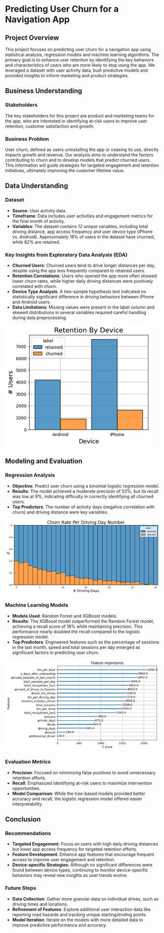 # Predicting User Churn for a Navigation App

## Project Overview

This project focuses on predicting user churn for a navigation app using statistical analysis, regression models and machine learning algorithms. The primary goal is to enhance user retention by identifying the key behaviors and characteristics of users who are more likely to stop using the app. We leveraged a dataset with user activity data, built predictive models and provided insights to inform marketing and product strategies. 

## Business Understanding

### Stakeholders
The key stakeholders for this project are product and marketing teams for the app, who are interested in identifying at-risk users to improve user retention, customer satisfaction and growth.

### Business Problem
User churn, defined as users uninstalling the app or ceasing its use, directly impacts growth and revenue. Our analysis aims to understand the factors contributing to churn and to develop models that predict churned users. This information will guide strategies for targeted engagement and retention initiatives, ultimately improving the customer lifetime value.

## Data Understanding

### Dataset
- **Source**: User activity data.
- **Timeframe**: Data includes user activities and engagement metrics for the final month of activity.
- **Variables**: The dataset contains 12 unique variables, including total driving distance, app access frequency and user device type (iPhone vs. Android). Approximately 18% of users in the dataset have churned, while 82% are retained.

### Key Insights from Exploratory Data Analysis (EDA)
- **Churned Users**: Churned users tend to drive longer distances per day, despite using the app less frequently compared to retained users.
- **Retention Correlations**: Users who opened the app more often showed lower churn rates, while higher daily driving distances were positively correlated with churn.
- **Device Type Analysis**: A two-sample hypothesis test indicated no statistically significant difference in driving behaviors between iPhone and Android users.
- **Data Limitations**: Missing values were present in the label column and skewed distributions in several variables required careful handling during data preprocessing.

![Retention Rate by Device](./images/retention_rate_by_device.png)

## Modeling and Evaluation

### Regression Analysis
- **Objective**: Predict user churn using a binomial logistic regression model.
- **Results**: The model achieved a moderate precision of 53%, but its recall was low at 9%, indicating difficulty in correctly identifying all churned users.
- **Top Predictors**: The number of activity days (negative correlation with churn) and driving distance were key variables.

![Churn Rate vs Driving Days](./images/churn_rate_vs_driving_days.png)

### Machine Learning Models
- **Models Used**: Random Forest and XGBoost models.
- **Results**: The XGBoost model outperformed the Random Forest model, achieving a recall score of 18% while maintaining precision. This performance nearly doubled the recall compared to the logistic regression model.
- **Top Predictors**: Engineered features such as the percentage of sessions in the last month, speed and total sessions per day emerged as significant factors in predicting user churn.

![Feature Significance](./images/feature_significance.png)

### Evaluation Metrics
- **Precision**: Focused on minimizing false positives to avoid unnecessary retention efforts.
- **Recall**: Emphasized identifying at-risk users to maximize intervention opportunities.
- **Model Comparison**: While the tree-based models provided better accuracy and recall, the logistic regression model offered easier interpretability.

## Conclusion

### Recommendations
- **Targeted Engagement**: Focus on users with high daily driving distances but lower app access frequency for targeted retention efforts.
- **Feature Development**: Enhance app features that encourage frequent access to improve user engagement and retention.
- **Device-specific Strategies**: Although no significant differences were found between device types, continuing to monitor device-specific behaviors may reveal new insights as user trends evolve.

### Future Steps
- **Data Collection**: Gather more granular data on individual drives, such as driving times and locations.
- **Refinement of Features**: Explore additional user interaction data like reporting road hazards and tracking unique starting/ending points.
- **Model Iteration**: Iterate on the models with more detailed data to improve predictive performance and accuracy.
